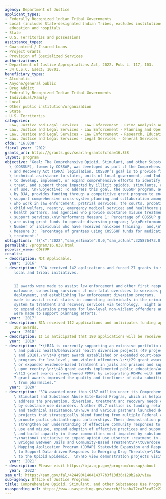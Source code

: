 ```yaml
---
agency: Department of Justice
applicant_types:
- Federally Recognized lndian Tribal Governments
- Local (includes State-designated lndian Tribes, excludes institutions of higher
  education and hospitals
- State
- U.S. Territories and possessions
assistance_types:
- Guaranteed / Insured Loans
- Project Grants
- Provision of Specialized Services
authorizations:
- Department of Justice Appropriations Act, 2022. Pub. L. 117, 103.
- 34 U.S.C. &sect; 10701.
beneficiary_types:
- Alcoholic
- Anyone/general public
- Drug Addict
- Federally Recognized Indian Tribal Governments
- Individual/Family
- Local
- Other public institution/organization
- State
- U.S. Territories
categories:
- Law, Justice and Legal Services - Law Enforcement - Crime Analysis and Data
- Law, Justice and Legal Services - Law Enforcement - Planning and Operations
- Law, Justice and Legal Services - Law Enforcement - Research, Education, Training
- Law, Justice and Legal Services - Legal Services - General Services
cfda: '16.838'
fiscal_year: '2022'
grants_url: https://grants.gov/search-grants?cfda=16.838
layout: program
objective: "Goal: The Comprehensive Opioid, Stimulant, and other Substances Use Program\
  \ (COSSUP), formerly COSSAP, was developed as part of the Comprehensive Addiction\
  \ and Recovery Act (CARA) legislation. COSSUP’s goal is to provide financial and\
  \ technical assistance to states, units of local government, and Indian tribal governments\
  \ to develop, implement, or expand comprehensive efforts to identify, respond to,\
  \ treat, and support those impacted by illicit opioids, stimulants, and other drugs\
  \ of use. \n\nObjective: To address this goal, the COSSUP program, administered\
  \ by BJA, provides funding through a competitive grant program to encourage and\
  \ support comprehensive cross-system planning and collaboration among officials\
  \ who work in law enforcement, pretrial services, the courts, probation and parole,\
  \ child welfare, reentry, emergency medical services and healthcare providers, public\
  \ health partners, and agencies who provide substance misuse treatment and recovery\
  \ support services.\n\nPerformance Measure 1: Percentage of COSSUP grantees who\
  \ are using grant funds to operate diversion programs; \n\nPerformance Measure 2:\
  \ Number of individuals who have received naloxone training;  and,\n\nPerformance\
  \ Measure 3:  Percentage of grantees using COSSSUP funds for medication-assisted\
  \ treatment."
obligations: '[{"x":"2022","sam_estimate":0.0,"sam_actual":325876473.0,"usa_spending_actual":308170982.19},{"x":"2023","sam_estimate":190000000.0,"sam_actual":0.0,"usa_spending_actual":164954267.33},{"x":"2024","sam_estimate":190000000.0,"sam_actual":0.0,"usa_spending_actual":-3584334.43}]'
permalink: /program/16.838.html
popular_name: COSSUP
results:
- description: Not Applicable.
  year: '2016'
- description: 'BJA received 142 applications and funded 27 grants to support state,
    local and tribal initiatives.


    12 awards were made to assist law enforcement and other first responders in obtaining
    naloxone, connecting survivors of non-fatal overdoses to services post-naloxone
    deployment, and establishing law enforcement diversion programs.  Two awards were
    made to assist rural states in connecting individuals in the criminal justice
    system to treatment and recovery services via technology.  Eight awards were made
    to expand diversion programs for low-level non-violent offenders and 5 awards
    were made to support planning efforts.'
  year: '2017'
- description: BJA received 112 applications and anticipates funding approximately
    108 awards.
  year: '2018'
- description: It is anticipated that 180 applications will be received.
  year: '2019'
- description: "•\tBJA is currently supporting an extensive portfolio of law enforcement\
    \ and public health/behavioral health diversion projects (49 project from FY 2017\
    \ and 2018).\n•\t48 grant awards established or expanded court-based or prosecutor-based\
    \ programs for low-level, non-violent offenders.\n•\t29 grant awards implemented\
    \ or expanded evidence-based treatment in jails and prisons and support services\
    \ upon reentry.\n•\t48 grant awards implemented public education/awareness campaigns.\n\
    •\t12 grant awards strengthened PDMPs by integrating PDMPs with EHRs/HIEs.\n•\t\
    7 grant awards improved the quality and timeliness of data submitted to the PDMP\
    \ from pharmacies."
  year: '2020'
- description: "BJA awarded more than $137 million under its Comprehensive Opioid,\
    \ Stimulant and Substance Abuse Site-Based Program, which is helping communities\
    \ address the prevention, diversion, treatment and recovery needs of those affected\
    \ by substance use disorders. Another $9.7 million is funding related training\
    \ and technical assistance.\n\nBJA and various partners launched demonstration\
    \ projects that strategically blend funding from multiple Federal agencies and\
    \ promote public-philanthropic partnerships. These demonstration projects will\
    \ strengthen our understanding of effective community responses to illicit substance\
    \ use and misuse, expand adoption of effective practices and support innovation,\
    \ and build capacity in those communities most impacted by substance use disorder.\n\
    •\tNational Initiative to Expand Opioid Use Disorder Treatment in Jails: Building\
    \ Bridges Between Jails and Community-Based Treatment\n•\tOverdose Detection and\
    \ Mapping Application Program (ODMAP) Statewide Expansion and Response\n•\tPartnerships\
    \ to Support Data-driven Responses to Emerging Drug Threats\n•\tRural Responses\
    \ to the Opioid Epidemic.  \n\nTo view demonstration projects visit: https://www.cossapresources.org/Program/DemoProjects"
  year: '2021'
- description: Please visit https://bja.ojp.gov/program/cossup/about
  year: '2022'
sam_url: https://sam.gov/fal/4244904140414377b3f13d36c129b2a9/view
sub-agency: Office of Justice Programs
title: Comprehensive Opioid, Stimulant, and other Substances Use Program
usaspending_url: https://www.usaspending.gov/search/?hash=72ca33ca52c22f545e62326d9e9c2cf6
---
```

